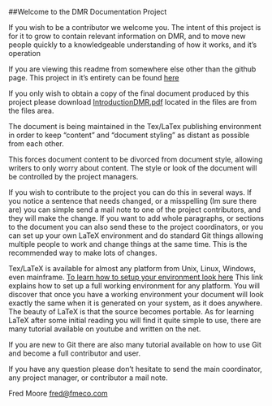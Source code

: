 ##Welcome to the DMR Documentation Project

If you wish to be a contributor we welcome you.  The intent of this project is for it to grow to contain relevant information on DMR, and to move new people quickly to a knowledgeable understanding of how it works, and it’s operation

If you are viewing this readme from somewhere else other than the github page.  This project in it’s entirety can be found [here](https://github.com/wd8kni/DMR-Documentation-Project/)

If you only wish to obtain a copy of the final document produced by this project please download [IntroductionDMR.pdf](https://github.com/wd8kni/DMR-Documentation-Project/blob/master/IntroductionDMR.pdf) located in the files are from the files area.

The document is being maintained in the Tex/LaTex publishing environment in order to keep “content” and “document styling” as distant as possible from each other.  

This forces document content to be divorced from document style, allowing writers to only worry about content.  The style or look of the document will be controlled by the project managers.

If you wish to contribute to the project you can do this in several ways.  If you notice a sentence that needs changed, or a misspelling (Im sure there are) you can simple send a mail note to one of the project contributors, and they will make the change.  If you want to add whole paragraphs, or sections to the document you can also send these to the project coordinators, or you can set up your own LaTeX environment and do standard Git things allowing multiple people to work and change things at the same time. This is the recommended way to make lots of changes.

Tex/LaTeX is available for almost any platform from Unix, Linux, Windows, even mainframe.  [To learn how to setup your environment look here](https://www.latex-project.org/get/)   This link explains how to set up a full working environment for any platform.  You will discover that once you have a working environment your document will look exactly the same when it is generated on your system, as it does anywhere.  The beauty of LaTeX is that the source becomes portable. 
As for learning LaTeX after some initial reading you will find it quite simple to use, there are many tutorial available on youtube and written on the net.  

If you are new to Git there are also many tutorial available on how to use Git and become a full contributor and user.

If you have any question please don’t hesitate to send the main coordinator, any project manager, or contributor a mail note.

Fred Moore
fred@fmeco.com
